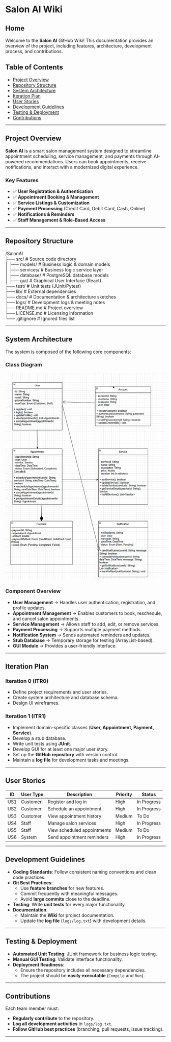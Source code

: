 # Salon AI Wiki

## Home
Welcome to the **Salon AI** GitHub Wiki! This documentation provides an overview of the project, including features, architecture, development process, and contributions.

## Table of Contents
- [Project Overview](#project-overview)
- [Repository Structure](#repository-structure)
- [System Architecture](#system-architecture)
- [Iteration Plan](#iteration-plan)
- [User Stories](#user-stories)
- [Development Guidelines](#development-guidelines)
- [Testing & Deployment](#testing--deployment)
- [Contributions](#contributions)
  
---

## Project Overview
**Salon AI** is a smart salon management system designed to streamline appointment scheduling, service management, and payments through AI-powered recommendations. Users can book appointments, receive notifications, and interact with a modernized digital experience.

### Key Features
- ✅ **User Registration & Authentication**  
- ✅ **Appointment Booking & Management**  
- ✅ **Service Listings & Customization**  
- ✅ **Payment Processing** (Credit Card, Debit Card, Cash, Online)  
- ✅ **Notifications & Reminders**  
- ✅ **Staff Management & Role-Based Access**  

---

## Repository Structure

/SalonAI  
├── src/                # Source code directory  
│  ├── models/          # Business logic & domain models  
│  ├── services/        # Business logic service layer  
│  ├── database/        # PostgreSQL database models  
│  ├── gui/             # Graphical User Interface (React)  
├── test/               # Unit tests (JUnit/Pytest)  
├── lib/                # External dependencies  
├── docs/               # Documentation & architecture sketches  
├── logs/               # Development logs & meeting notes  
├── README.md           # Project overview  
├── LICENSE.md          # Licensing information  
└── .gitignore          # Ignored files list  

---

## System Architecture
The system is composed of the following core components:

### Class Diagram
![Class Diagram](https://github.com/victobui/EECS-2311-Final-Project-Salon-AI/blob/master/Documentation/ITR1/Salon%20AI%20-%20Class%20Diagram.png)

### Component Overview
- **User Management** → Handles user authentication, registration, and profile updates.
- **Appointment Management** → Enables customers to book, reschedule, and cancel salon appointments.
- **Service Management** → Allows staff to add, edit, or remove services.
- **Payment Processing** → Supports multiple payment methods.
- **Notification System** → Sends automated reminders and updates.
- **Stub Database** → Temporary storage for testing (ArrayList-based).
- **GUI Module** → Provides a user-friendly interface.

---

## Iteration Plan
### Iteration 0 (ITR0)
- Define project requirements and user stories.
- Create system architecture and database schema.
- Design UI wireframes.

### Iteration 1 (ITR1)
- Implement domain-specific classes (**User, Appointment, Payment, Service**).
- Develop a stub database.
- Write unit tests using **JUnit**.
- Develop GUI for at least one major user story.
- Set up the **GitHub repository** with version control.
- Maintain a **log file** for development tasks and meetings.

---

## User Stories
| ID  | User Type | Description | Priority | Status |
|-----|----------|------------|----------|--------|
| US1 | Customer | Register and log in | High | In Progress |
| US2 | Customer | Schedule an appointment | High | In Progress |
| US3 | Customer | View appointment history | Medium | To Do |
| US4 | Staff    | Manage salon services | High | In Progress |
| US5 | Staff    | View scheduled appointments | Medium | To Do |
| US6 | System   | Send appointment reminders | High | In Progress |

---

## Development Guidelines
- **Coding Standards**: Follow consistent naming conventions and clean code practices.
- **Git Best Practices**:  
  - Use **feature branches** for new features.  
  - Commit frequently with meaningful messages.  
  - Avoid **large commits** close to the deadline.  
- **Testing**: Write **unit tests** for every major functionality.
- **Documentation**:  
  - Maintain the **Wiki** for project documentation.  
  - Update the **log file** (`logs/log.txt`) with development details.

---

## Testing & Deployment
- **Automated Unit Testing**: JUnit framework for business logic testing.
- **Manual GUI Testing**: Validate interface functionality.
- **Deployment Readiness**:  
  - Ensure the repository includes all necessary dependencies.  
  - The project should be **easily executable** (`Compile` and `Run`).

---

## Contributions
Each team member must:
- **Regularly contribute** to the repository.
- **Log all development activities** in `logs/log.txt`.
- **Follow GitHub best practices** (branching, pull requests, issue tracking).

---
